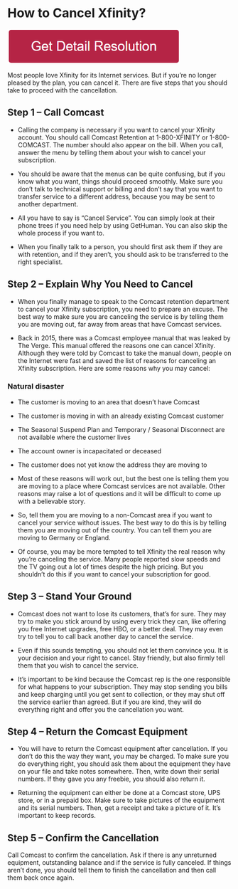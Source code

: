 # How to Cancel Xfinity?

[![how to cancel xfinity](redd.png)](https://github.com/tech-solve/how.to.take.a.screenshot.on.a.macbook.pro)



Most people love Xfinity for its Internet services. But if you’re no longer pleased by the plan, you can cancel it. There are five steps that you should take to proceed with the cancellation.

## Step 1 – Call Comcast

* Calling the company is necessary if you want to cancel your Xfinity account. You should call Comcast Retention at 1-800-XFINITY or 1-800-COMCAST. The number should also appear on the bill. When you call, answer the menu by telling them about your wish to cancel your subscription.

* You should be aware that the menus can be quite confusing, but if you know what you want, things should proceed smoothly. Make sure you don’t talk to technical support or billing and don’t say that you want to transfer service to a different address, because you may be sent to another department.

* All you have to say is “Cancel Service”. You can simply look at their phone trees if you need help by using GetHuman. You can also skip the whole process if you want to.

* When you finally talk to a person, you should first ask them if they are with retention, and if they aren’t, you should ask to be transferred to the right specialist.


## Step 2 – Explain Why You Need to Cancel

* When you finally manage to speak to the Comcast retention department to cancel your Xfinity subscription, you need to prepare an excuse. The best way to make sure you are canceling the service is by telling them you are moving out, far away from areas that have Comcast services.

* Back in 2015, there was a Comcast employee manual that was leaked by The Verge. This manual offered the reasons one can cancel Xfinity. Although they were told by Comcast to take the manual down, people on the Internet were fast and saved the list of reasons for canceling an Xfinity subscription. Here are some reasons why you may cancel:

### Natural disaster

* The customer is moving to an area that doesn’t have Comcast
* The customer is moving in with an already existing Comcast customer
* The Seasonal Suspend Plan and Temporary / Seasonal Disconnect are not available where the customer lives
* The account owner is incapacitated or deceased
* The customer does not yet know the address they are moving to
* Most of these reasons will work out, but the best one is telling them you are moving to a place where Comcast services are not available. Other reasons may raise a lot of questions and it will be difficult to come up with a believable story.

* So, tell them you are moving to a non-Comcast area if you want to cancel your service without issues. The best way to do this is by telling them you are moving out of the country. You can tell them you are moving to Germany or England.

* Of course, you may be more tempted to tell Xfinity the real reason why you’re canceling the service. Many people reported slow speeds and the TV going out a lot of times despite the high pricing. But you shouldn’t do this if you want to cancel your subscription for good.


## Step 3 – Stand Your Ground

* Comcast does not want to lose its customers, that’s for sure. They may try to make you stick around by using every trick they can, like offering you free Internet upgrades, free HBO, or a better deal. They may even try to tell you to call back another day to cancel the service.

* Even if this sounds tempting, you should not let them convince you. It is your decision and your right to cancel. Stay friendly, but also firmly tell them that you wish to cancel the service.

* It’s important to be kind because the Comcast rep is the one responsible for what happens to your subscription. They may stop sending you bills and keep charging until you get sent to collection, or they may shut off the service earlier than agreed. But if you are kind, they will do everything right and offer you the cancellation you want.

## Step 4 – Return the Comcast Equipment

* You will have to return the Comcast equipment after cancellation. If you don’t do this the way they want, you may be charged. To make sure you do everything right, you should ask them about the equipment they have on your file and take notes somewhere. Then, write down their serial numbers. If they gave you any freebie, you should also return it.

* Returning the equipment can either be done at a Comcast store, UPS store, or in a prepaid box. Make sure to take pictures of the equipment and its serial numbers. Then, get a receipt and take a picture of it. It’s important to keep records.

## Step 5 – Confirm the Cancellation
Call Comcast to confirm the cancellation. Ask if there is any unreturned equipment, outstanding balance and if the service is fully canceled. If things aren’t done, you should tell them to finish the cancellation and then call them back once again.
